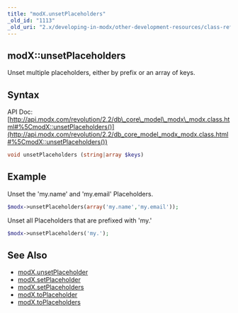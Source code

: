 ```yaml
---
title: "modX.unsetPlaceholders"
_old_id: "1113"
_old_uri: "2.x/developing-in-modx/other-development-resources/class-reference/modx/modx.unsetplaceholders"
---
```


## modX::unsetPlaceholders

Unset multiple placeholders, either by prefix or an array of keys.

## Syntax

API Doc: [http://api.modx.com/revolution/2.2/db\_core\_model\_modx\_modx.class.html#%5CmodX::unsetPlaceholders()](http://api.modx.com/revolution/2.2/db_core_model_modx_modx.class.html#%5CmodX::unsetPlaceholders())

``` php 
void unsetPlaceholders (string|array $keys)
```

## Example

Unset the 'my.name' and 'my.email' Placeholders.

``` php 
$modx->unsetPlaceholders(array('my.name','my.email'));
```

Unset all Placeholders that are prefixed with 'my.'

``` php 
$modx->unsetPlaceholders('my.');
```

## See Also

- [modX.unsetPlaceholder](extending-modx/core-model/modx/modx.unsetplaceholder "modX.unsetPlaceholder")
- [modX.setPlaceholder](extending-modx/core-model/modx/modx.setplaceholder "modX.setPlaceholder")
- [modX.setPlaceholders](extending-modx/core-model/modx/modx.setplaceholders "modX.setPlaceholders")
- [modX.toPlaceholder](extending-modx/core-model/modx/modx.toplaceholder "modX.toPlaceholder")
- [modX.toPlaceholders](extending-modx/core-model/modx/modx.toplaceholders "modX.toPlaceholders")